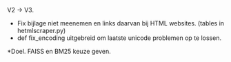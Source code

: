 V2 -> V3. 
*   Fix bijlage niet meenemen en links daarvan bij HTML websites. (tables in hetmlscraper.py)
*   def fix_encoding uitgebreid om laatste unicode problemen op te lossen.


*Doel. FAISS en BM25 keuze geven.